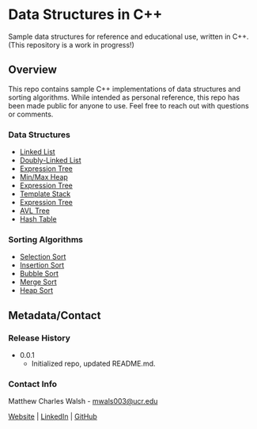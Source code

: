 # Data Structures in C++
Sample data structures for reference and educational use, written in C++. (This repository is a work in progress!)

## Overview
This repo contains sample C++ implementations of data structures and sorting algorithms. While intended as personal reference, this repo has been made public for anyone to use. Feel free to reach out with questions or comments.

### Data Structures
- [Linked List](https://github.com/mattcwalsh)
- [Doubly-Linked List](https://github.com/mattcwalsh)
- [Expression Tree](https://github.com/mattcwalsh)
- [Min/Max Heap](https://github.com/mattcwalsh)
- [Expression Tree](https://github.com/mattcwalsh)
- [Template Stack](https://github.com/mattcwalsh)
- [Expression Tree](https://github.com/mattcwalsh)
- [AVL Tree](https://github.com/mattcwalsh)
- [Hash Table](https://github.com/mattcwalsh/sample-data-structures/tree/master/data-structures/hash-tables)

### Sorting Algorithms
- [Selection Sort](https://github.com/mattcwalsh)
- [Insertion Sort](https://github.com/mattcwalsh)
- [Bubble Sort](https://github.com/mattcwalsh)
- [Merge Sort](https://github.com/mattcwalsh)
- [Heap Sort](https://github.com/mattcwalsh)

## Metadata/Contact

### Release History

* 0.0.1
   * Initialized repo, updated README.md.

### Contact Info
Matthew Charles Walsh - mwals003@ucr.edu

[Website](https://github.com/mattcwalsh) | [LinkedIn](https://github.com/mattcwalsh) | [GitHub](https://github.com/mattcwalsh)

